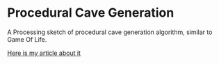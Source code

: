 # Procedural Cave Generation
A Processing sketch of procedural cave generation algorithm, similar to Game Of Life.

[Here is my article about it](https://lynext.wixsite.com/justlynext/post/procedural-2d-cave-generation)
